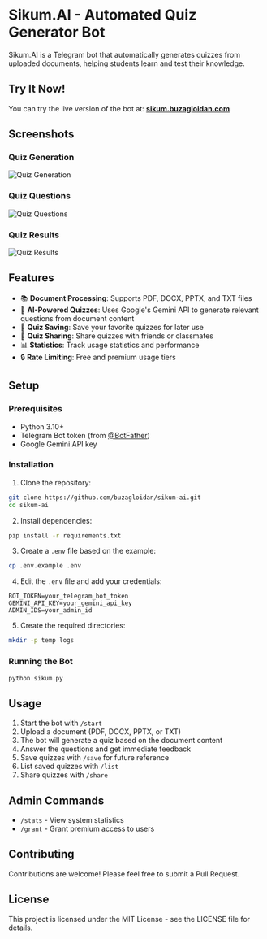 # Sikum.AI - Automated Quiz Generator Bot

Sikum.AI is a Telegram bot that automatically generates quizzes from uploaded documents, helping students learn and test their knowledge.

## Try It Now!

You can try the live version of the bot at:
**[sikum.buzagloidan.com](https://sikum.buzagloidan.com)**

## Screenshots

### Quiz Generation
![Quiz Generation](screenshots/quiz-generation.png)

### Quiz Questions
![Quiz Questions](screenshots/quiz-questions.png)

### Quiz Results
![Quiz Results](screenshots/quiz-results.png)

## Features

- 📚 **Document Processing**: Supports PDF, DOCX, PPTX, and TXT files
- 🧠 **AI-Powered Quizzes**: Uses Google's Gemini API to generate relevant questions from document content
- 💾 **Quiz Saving**: Save your favorite quizzes for later use
- 🔄 **Quiz Sharing**: Share quizzes with friends or classmates
- 📊 **Statistics**: Track usage statistics and performance
- 🔒 **Rate Limiting**: Free and premium usage tiers

## Setup

### Prerequisites

- Python 3.10+
- Telegram Bot token (from [@BotFather](https://t.me/BotFather))
- Google Gemini API key

### Installation

1. Clone the repository:
```bash
git clone https://github.com/buzagloidan/sikum-ai.git
cd sikum-ai
```

2. Install dependencies:
```bash
pip install -r requirements.txt
```

3. Create a `.env` file based on the example:
```bash
cp .env.example .env
```

4. Edit the `.env` file and add your credentials:
```
BOT_TOKEN=your_telegram_bot_token
GEMINI_API_KEY=your_gemini_api_key
ADMIN_IDS=your_admin_id
```

5. Create the required directories:
```bash
mkdir -p temp logs
```

### Running the Bot

```bash
python sikum.py
```

## Usage

1. Start the bot with `/start`
2. Upload a document (PDF, DOCX, PPTX, or TXT)
3. The bot will generate a quiz based on the document content
4. Answer the questions and get immediate feedback
5. Save quizzes with `/save` for future reference
6. List saved quizzes with `/list`
7. Share quizzes with `/share`

## Admin Commands

- `/stats` - View system statistics
- `/grant` - Grant premium access to users

## Contributing

Contributions are welcome! Please feel free to submit a Pull Request.

## License

This project is licensed under the MIT License - see the LICENSE file for details. 